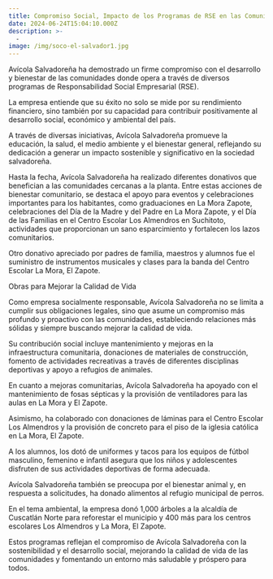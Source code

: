 ```yaml
---
title: Compromiso Social, Impacto de los Programas de RSE en las Comunidades de Suchitoto
date: 2024-06-24T15:04:10.000Z
description: >-
  -
image: /img/soco-el-salvador1.jpg
---
```


Avícola Salvadoreña ha demostrado un firme compromiso con el desarrollo y bienestar de las comunidades donde opera a través de diversos programas de Responsabilidad Social Empresarial (RSE). 

La empresa entiende que su éxito no solo se mide por su rendimiento financiero, sino también por su capacidad para contribuir positivamente al desarrollo social, económico y ambiental del país. 

A través de diversas iniciativas, Avícola Salvadoreña promueve la educación, la salud, el medio ambiente y el bienestar general, reflejando su dedicación a generar un impacto sostenible y significativo en la sociedad salvadoreña.

Hasta la fecha, Avícola Salvadoreña ha realizado diferentes donativos que benefician a las comunidades cercanas a la planta. Entre estas acciones de bienestar comunitario, se destaca el apoyo para eventos y celebraciones importantes para los habitantes, como graduaciones en La Mora Zapote, celebraciones del Día de la Madre y del Padre en La Mora Zapote, y el Día de las Familias en el Centro Escolar Los Almendros en Suchitoto, actividades que proporcionan un sano esparcimiento y fortalecen los lazos comunitarios.

Otro donativo apreciado por padres de familia, maestros y alumnos fue el suministro de instrumentos musicales y clases para la banda del Centro Escolar La Mora, El Zapote.

Obras para Mejorar la Calidad de Vida

Como empresa socialmente responsable, Avícola Salvadoreña no se limita a cumplir sus obligaciones legales, sino que asume un compromiso más profundo y proactivo con las comunidades, estableciendo relaciones más sólidas y siempre buscando mejorar la calidad de vida. 

Su contribución social incluye mantenimiento y mejoras en la infraestructura comunitaria, donaciones de materiales de construcción, fomento de actividades recreativas a través de diferentes disciplinas deportivas y apoyo a refugios de animales.

En cuanto a mejoras comunitarias, Avícola Salvadoreña ha apoyado con el mantenimiento de fosas sépticas y la provisión de ventiladores para las aulas en La Mora y El Zapote.

Asimismo, ha colaborado con donaciones de láminas para el Centro Escolar Los Almendros y la provisión de concreto para el piso de la iglesia católica en La Mora, El Zapote. 

A los alumnos, los dotó de uniformes y tacos para los equipos de fútbol masculino, femenino e infantil asegura que los niños y adolescentes disfruten de sus actividades deportivas de forma adecuada.

Avícola Salvadoreña también se preocupa por el bienestar animal y, en respuesta a solicitudes, ha donado alimentos al refugio municipal de perros. 

En el tema ambiental, la empresa donó 1,000 árboles a la alcaldía de Cuscatlán Norte para reforestar el municipio y 400 más para los centros escolares Los Almendros y La Mora, El Zapote.

Estos programas reflejan el compromiso de Avícola Salvadoreña con la sostenibilidad y el desarrollo social, mejorando la calidad de vida de las comunidades y fomentando un entorno más saludable y próspero para todos.
